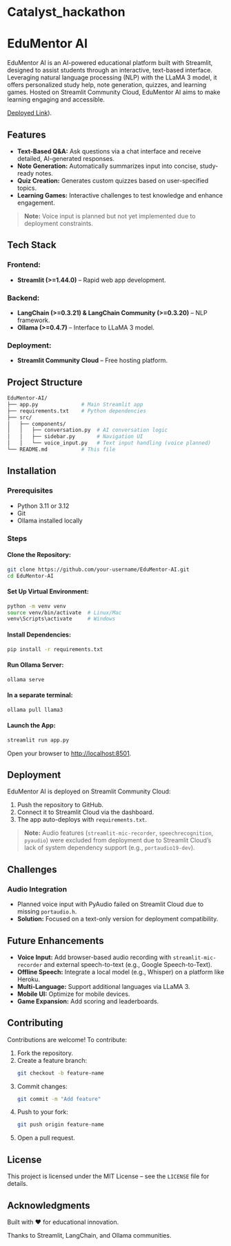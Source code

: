 # Catalyst_hackathon

# EduMentor AI

EduMentor AI is an AI-powered educational platform built with Streamlit, designed to assist students through an interactive, text-based interface. Leveraging natural language processing (NLP) with the LLaMA 3 model, it offers personalized study help, note generation, quizzes, and learning games. Hosted on Streamlit Community Cloud, EduMentor AI aims to make learning engaging and accessible.

[Deployed Link](https://catalyst-hackathon.streamlit.app/)).

## Features

- **Text-Based Q&A:** Ask questions via a chat interface and receive detailed, AI-generated responses.
- **Note Generation:** Automatically summarizes input into concise, study-ready notes.
- **Quiz Creation:** Generates custom quizzes based on user-specified topics.
- **Learning Games:** Interactive challenges to test knowledge and enhance engagement.

> **Note:** Voice input is planned but not yet implemented due to deployment constraints.

## Tech Stack

### **Frontend:**
- **Streamlit (>=1.44.0)** – Rapid web app development.

### **Backend:**
- **LangChain (>=0.3.21) & LangChain Community (>=0.3.20)** – NLP framework.
- **Ollama (>=0.4.7)** – Interface to LLaMA 3 model.

### **Deployment:**
- **Streamlit Community Cloud** – Free hosting platform.

## Project Structure

```bash
EduMentor-AI/
├── app.py              # Main Streamlit app
├── requirements.txt    # Python dependencies
├── src/
│   ├── components/
│   │   ├── conversation.py  # AI conversation logic
│   │   ├── sidebar.py       # Navigation UI
│   │   └── voice_input.py   # Text input handling (voice planned)
└── README.md           # This file
```

## Installation

### **Prerequisites**
- Python 3.11 or 3.12
- Git
- Ollama installed locally

### **Steps**

#### **Clone the Repository:**
```bash
git clone https://github.com/your-username/EduMentor-AI.git
cd EduMentor-AI
```

#### **Set Up Virtual Environment:**
```bash
python -m venv venv
source venv/bin/activate  # Linux/Mac
venv\Scripts\activate     # Windows
```

#### **Install Dependencies:**
```bash
pip install -r requirements.txt
```

#### **Run Ollama Server:**
```bash
ollama serve
```

#### **In a separate terminal:**
```bash
ollama pull llama3
```

#### **Launch the App:**
```bash
streamlit run app.py
```

Open your browser to [http://localhost:8501](http://localhost:8501).

## Deployment

EduMentor AI is deployed on Streamlit Community Cloud:

1. Push the repository to GitHub.
2. Connect it to Streamlit Cloud via the dashboard.
3. The app auto-deploys with `requirements.txt`.

> **Note:** Audio features (`streamlit-mic-recorder`, `speechrecognition`, `pyaudio`) were excluded from deployment due to Streamlit Cloud’s lack of system dependency support (e.g., `portaudio19-dev`).

## Challenges

### **Audio Integration**
- Planned voice input with PyAudio failed on Streamlit Cloud due to missing `portaudio.h`.
- **Solution:** Focused on a text-only version for deployment compatibility.

## Future Enhancements

- **Voice Input:** Add browser-based audio recording with `streamlit-mic-recorder` and external speech-to-text (e.g., Google Speech-to-Text).
- **Offline Speech:** Integrate a local model (e.g., Whisper) on a platform like Heroku.
- **Multi-Language:** Support additional languages via LLaMA 3.
- **Mobile UI:** Optimize for mobile devices.
- **Game Expansion:** Add scoring and leaderboards.

## Contributing

Contributions are welcome! To contribute:

1. Fork the repository.
2. Create a feature branch:
   ```bash
   git checkout -b feature-name
   ```
3. Commit changes:
   ```bash
   git commit -m "Add feature"
   ```
4. Push to your fork:
   ```bash
   git push origin feature-name
   ```
5. Open a pull request.

## License

This project is licensed under the MIT License – see the `LICENSE` file for details.

## Acknowledgments

Built with ❤️ for educational innovation.

Thanks to Streamlit, LangChain, and Ollama communities.
